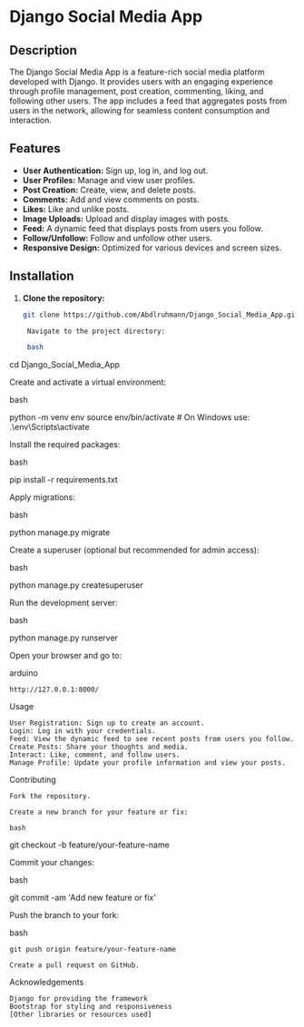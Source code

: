 # Django Social Media App

## **Description**

The Django Social Media App is a feature-rich social media platform developed with Django. It provides users with an engaging experience through profile management, post creation, commenting, liking, and following other users. The app includes a feed that aggregates posts from users in the network, allowing for seamless content consumption and interaction.

## **Features**

- **User Authentication:** Sign up, log in, and log out.
- **User Profiles:** Manage and view user profiles.
- **Post Creation:** Create, view, and delete posts.
- **Comments:** Add and view comments on posts.
- **Likes:** Like and unlike posts.
- **Image Uploads:** Upload and display images with posts.
- **Feed:** A dynamic feed that displays posts from users you follow.
- **Follow/Unfollow:** Follow and unfollow other users.
- **Responsive Design:** Optimized for various devices and screen sizes.

## **Installation**

1. **Clone the repository:**

   ```bash
   git clone https://github.com/Abdlruhmann/Django_Social_Media_App.git

    Navigate to the project directory:

    bash

cd Django_Social_Media_App

Create and activate a virtual environment:

bash

python -m venv env
source env/bin/activate   # On Windows use: .\env\Scripts\activate

Install the required packages:

bash

pip install -r requirements.txt

Apply migrations:

bash

python manage.py migrate

Create a superuser (optional but recommended for admin access):

bash

python manage.py createsuperuser

Run the development server:

bash

python manage.py runserver

Open your browser and go to:

arduino

    http://127.0.0.1:8000/

Usage

    User Registration: Sign up to create an account.
    Login: Log in with your credentials.
    Feed: View the dynamic feed to see recent posts from users you follow.
    Create Posts: Share your thoughts and media.
    Interact: Like, comment, and follow users.
    Manage Profile: Update your profile information and view your posts.

Contributing

    Fork the repository.

    Create a new branch for your feature or fix:

    bash

git checkout -b feature/your-feature-name

Commit your changes:

bash

git commit -am 'Add new feature or fix'

Push the branch to your fork:

bash

    git push origin feature/your-feature-name

    Create a pull request on GitHub.

Acknowledgements

    Django for providing the framework
    Bootstrap for styling and responsiveness
    [Other libraries or resources used]
